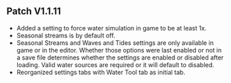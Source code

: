 ﻿## Patch V1.1.11
* Added a setting to force water simulation in game to be at least 1x.
* Seasonal streams is by default off.
* Seasonal Streams and Waves and Tides settings are only available in game or in the editor. Whether those options were last enabled or not in a save file determines whether the settings are enabled or disabled after loading. Valid water sources are required or it will default to disabled.
* Reorganized settings tabs with Water Tool tab as initial tab.